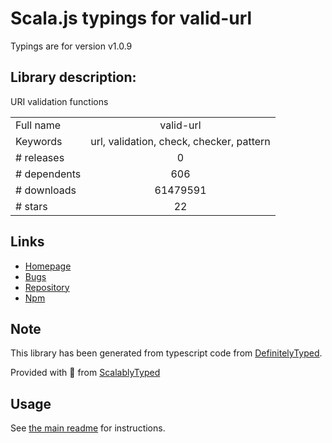 
# Scala.js typings for valid-url

Typings are for version v1.0.9

## Library description:
URI validation functions

|                    |                 |
| ------------------ | :-------------: |
| Full name          | valid-url |
| Keywords           | url, validation, check, checker, pattern |
| # releases         | 0 |
| # dependents       | 606 |
| # downloads        | 61479591 |
| # stars            | 22 |

## Links
- [Homepage](https://github.com/ogt/valid-url#readme)
- [Bugs](https://github.com/ogt/valid-url/issues)
- [Repository](https://github.com/ogt/valid-url)
- [Npm](https://www.npmjs.com/package/valid-url)
    


## Note
This library has been generated from typescript code from [DefinitelyTyped](https://definitelytyped.org).

Provided with :purple_heart: from [ScalablyTyped](https://github.com/oyvindberg/ScalablyTyped)

## Usage
See [the main readme](../../readme.md) for instructions.


